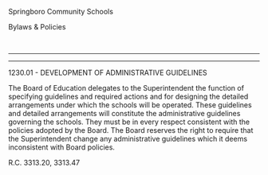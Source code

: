 Springboro Community Schools

Bylaws & Policies

 

* * * * *

****

1230.01 - DEVELOPMENT OF ADMINISTRATIVE GUIDELINES

The Board of Education delegates to the Superintendent the function of
specifying guidelines and required actions and for designing the
detailed arrangements under which the schools will be operated. These
guidelines and detailed arrangements will constitute the administrative
guidelines governing the schools. They must be in every respect
consistent with the policies adopted by the Board. The Board reserves
the right to require that the Superintendent change any administrative
guidelines which it deems inconsistent with Board policies.

R.C. 3313.20, 3313.47
